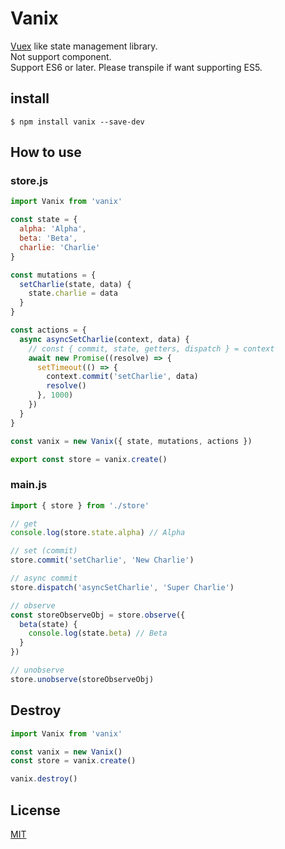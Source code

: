 # Vanix
[Vuex](https://github.com/vuejs/vuex) like state management library.  
Not support component.  
Support ES6 or later. Please transpile if want supporting ES5.

## install
```
$ npm install vanix --save-dev
```

## How to use

### store.js
```js
import Vanix from 'vanix'

const state = {
  alpha: 'Alpha',
  beta: 'Beta',
  charlie: 'Charlie'
}

const mutations = {
  setCharlie(state, data) {
    state.charlie = data
  }
}

const actions = {
  async asyncSetCharlie(context, data) {
    // const { commit, state, getters, dispatch } = context
    await new Promise((resolve) => {
      setTimeout(() => {
        context.commit('setCharlie', data)
        resolve()
      }, 1000)
    })
  }
}

const vanix = new Vanix({ state, mutations, actions })

export const store = vanix.create()
```

### main.js
```js
import { store } from './store'

// get
console.log(store.state.alpha) // Alpha

// set (commit)
store.commit('setCharlie', 'New Charlie')

// async commit
store.dispatch('asyncSetCharlie', 'Super Charlie')

// observe
const storeObserveObj = store.observe({
  beta(state) {
    console.log(state.beta) // Beta
  }
})

// unobserve
store.unobserve(storeObserveObj)
```

## Destroy

```js
import Vanix from 'vanix'

const vanix = new Vanix()
const store = vanix.create()

vanix.destroy()
```

## License
[MIT](https://opensource.org/licenses/MIT)
